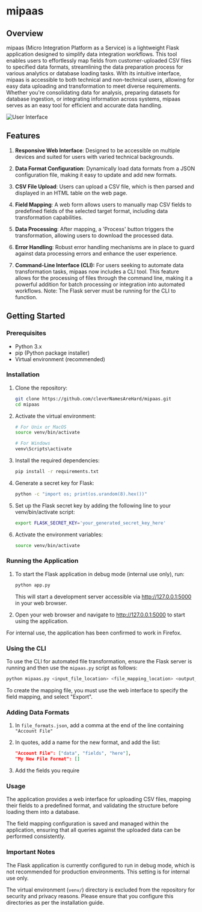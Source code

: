 # mipaas

## Overview

mipaas (Micro Integration Platform as a Service) is a lightweight Flask application designed to simplify data integration workflows. This tool enables users to effortlessly map fields from customer-uploaded CSV files to specified data formats, streamlining the data preparation process for various analytics or database loading tasks. With its intuitive interface, mipaas is accessible to both technical and non-technical users, allowing for easy data uploading and transformation to meet diverse requirements. Whether you're consolidating data for analysis, preparing datasets for database ingestion, or integrating information across systems, mipaas serves as an easy tool for efficient and accurate data handling.

![User Interface](https://i.imgur.com/J6dLtaO.png)

## Features

1. **Responsive Web Interface**: Designed to be accessible on multiple devices and suited for users with varied technical backgrounds.

2. **Data Format Configuration**: Dynamically load data formats from a JSON configuration file, making it easy to update and add new formats.

3. **CSV File Upload**: Users can upload a CSV file, which is then parsed and displayed in an HTML table on the web page.

4. **Field Mapping**: A web form allows users to manually map CSV fields to predefined fields of the selected target format, including data transformation capabilities.

5. **Data Processing**: After mapping, a 'Process' button triggers the transformation, allowing users to download the processed data.

6. **Error Handling**: Robust error handling mechanisms are in place to guard against data processing errors and enhance the user experience.

7. **Command-Line Interface (CLI):** For users seeking to automate data transformation tasks, mipaas now includes a CLI tool. This feature allows for the processing of files through the command line, making it a powerful addition for batch processing or integration into automated workflows. Note: The Flask server must be running for the CLI to function.

## Getting Started

### Prerequisites

- Python 3.x
- pip (Python package installer)
- Virtual environment (recommended)

### Installation

1. Clone the repository:
   ```bash
   git clone https://github.com/cleverNamesAreHard/mipaas.git
   cd mipaas
   ```

2. Activate the virtual environment:
	```bash
	# For Unix or MacOS
	source venv/bin/activate

	# For Windows
	venv\Scripts\activate
	```

3. Install the required dependencies:
	```bash
	pip install -r requirements.txt
	```

4. Generate a secret key for Flask:
	```bash
	python -c "import os; print(os.urandom(8).hex())" 
	```

5. Set up the Flask secret key by adding the following line to your venv/bin/activate script:
	```bash
	export FLASK_SECRET_KEY='your_generated_secret_key_here'
	```

6. Activate the environment variables:
	```bash
	source venv/bin/activate
	```

### Running the Application

1. To start the Flask application in debug mode (internal use only), run:
	```bash
	python app.py
	```
	This will start a development server accessible via http://127.0.0.1:5000 in your web browser.

2. Open your web browser and navigate to http://127.0.0.1:5000 to start using the application.

For internal use, the application has been confirmed to work in Firefox.

### Using the CLI
To use the CLI for automated file transformation, ensure the Flask server is running and then use the `mipaas.py` script as follows:
```bash
python mipaas.py <input_file_location> <file_mapping_location> <output_file_location>
```

To create the mapping file, you must use the web interface to specify the field mapping, and select "Export".

### Adding Data Formats

1. In `file_formats.json`, add a comma at the end of the line containing `"Account File"`

2. In quotes, add a name for the new format, and add the list:
    ```json
    "Account File": ["data", "fields", "here"],
    "My New File Format": []
    ```

3. Add the fields you require 

### Usage

The application provides a web interface for uploading CSV files, mapping their fields to a predefined format, and validating the structure before loading them into a database.

The field mapping configuration is saved and managed within the application, ensuring that all queries against the uploaded data can be performed consistently.

### Important Notes

The Flask application is currently configured to run in debug mode, which is not recommended for production environments. This setting is for internal use only.

The virtual environment (`venv/`) directory is excluded from the repository for security and privacy reasons. Please ensure that you configure this directories as per the installation guide.
